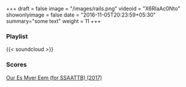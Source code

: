 +++ 
draft = false
image = "/images/rails.png"
videoid = "X6RIaAc0Nto"
showonlyimage = false
date = "2016-11-05T20:23:59+05:30"
summary="some text"
weight = 11
+++


### Playlist

{{< soundcloud >}}

### Scores 

[Our Es Myer Eem (for SSAATTB) (2017)](/pdfs/our_es_myer_eem.pdf)

<!--[Probability and Applications to Finance](/pdfs/probability.pdf)-->
